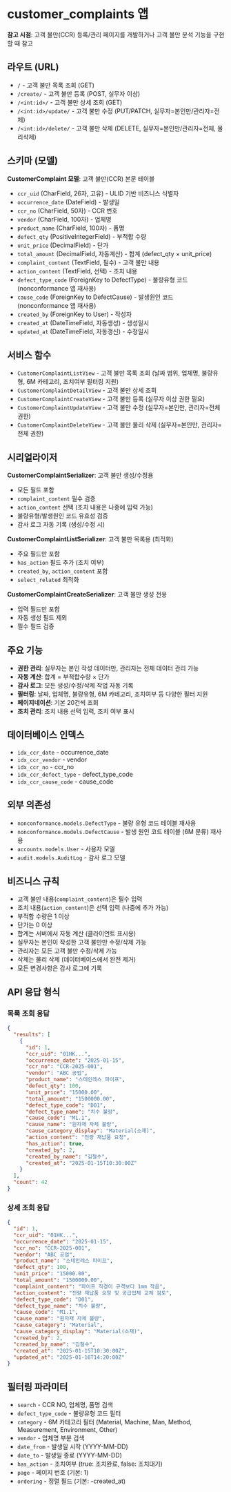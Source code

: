 # customer_complaints 앱

**참고 시점**: 고객 불만(CCR) 등록/관리 페이지를 개발하거나 고객 불만 분석 기능을 구현할 때 참고

## 라우트 (URL)
- `/` - 고객 불만 목록 조회 (GET)
- `/create/` - 고객 불만 등록 (POST, 실무자 이상)
- `/<int:id>/` - 고객 불만 상세 조회 (GET)
- `/<int:id>/update/` - 고객 불만 수정 (PUT/PATCH, 실무자=본인만/관리자=전체)
- `/<int:id>/delete/` - 고객 불만 삭제 (DELETE, 실무자=본인만/관리자=전체, 물리삭제)

## 스키마 (모델)
**CustomerComplaint 모델**: 고객 불만(CCR) 본문 테이블
- `ccr_uid` (CharField, 26자, 고유) - ULID 기반 비즈니스 식별자
- `occurrence_date` (DateField) - 발생일
- `ccr_no` (CharField, 50자) - CCR 번호
- `vendor` (CharField, 100자) - 업체명
- `product_name` (CharField, 100자) - 품명
- `defect_qty` (PositiveIntegerField) - 부적합 수량
- `unit_price` (DecimalField) - 단가
- `total_amount` (DecimalField, 자동계산) - 합계 (defect_qty × unit_price)
- `complaint_content` (TextField, 필수) - 고객 불만 내용
- `action_content` (TextField, 선택) - 조치 내용
- `defect_type_code` (ForeignKey to DefectType) - 불량유형 코드 (nonconformance 앱 재사용)
- `cause_code` (ForeignKey to DefectCause) - 발생원인 코드 (nonconformance 앱 재사용)
- `created_by` (ForeignKey to User) - 작성자
- `created_at` (DateTimeField, 자동생성) - 생성일시
- `updated_at` (DateTimeField, 자동갱신) - 수정일시

## 서비스 함수
- `CustomerComplaintListView` - 고객 불만 목록 조회 (날짜 범위, 업체명, 불량유형, 6M 카테고리, 조치여부 필터링 지원)
- `CustomerComplaintDetailView` - 고객 불만 상세 조회
- `CustomerComplaintCreateView` - 고객 불만 등록 (실무자 이상 권한 필요)
- `CustomerComplaintUpdateView` - 고객 불만 수정 (실무자=본인만, 관리자=전체 권한)
- `CustomerComplaintDeleteView` - 고객 불만 물리 삭제 (실무자=본인만, 관리자=전체 권한)

## 시리얼라이저
**CustomerComplaintSerializer**: 고객 불만 생성/수정용
- 모든 필드 포함
- `complaint_content` 필수 검증
- `action_content` 선택 (조치 내용은 나중에 입력 가능)
- 불량유형/발생원인 코드 유효성 검증
- 감사 로그 자동 기록 (생성/수정 시)

**CustomerComplaintListSerializer**: 고객 불만 목록용 (최적화)
- 주요 필드만 포함
- `has_action` 필드 추가 (조치 여부)
- `created_by`, `action_content` 포함
- `select_related` 최적화

**CustomerComplaintCreateSerializer**: 고객 불만 생성 전용
- 입력 필드만 포함
- 자동 생성 필드 제외
- 필수 필드 검증

## 주요 기능
- **권한 관리**: 실무자는 본인 작성 데이터만, 관리자는 전체 데이터 관리 가능
- **자동 계산**: 합계 = 부적합수량 × 단가
- **감사 로그**: 모든 생성/수정/삭제 작업 자동 기록
- **필터링**: 날짜, 업체명, 불량유형, 6M 카테고리, 조치여부 등 다양한 필터 지원
- **페이지네이션**: 기본 20건씩 조회
- **조치 관리**: 조치 내용 선택 입력, 조치 여부 표시

## 데이터베이스 인덱스
- `idx_ccr_date` - occurrence_date
- `idx_ccr_vendor` - vendor
- `idx_ccr_no` - ccr_no
- `idx_ccr_defect_type` - defect_type_code
- `idx_ccr_cause_code` - cause_code

## 외부 의존성
- `nonconformance.models.DefectType` - 불량 유형 코드 테이블 재사용
- `nonconformance.models.DefectCause` - 발생 원인 코드 테이블 (6M 분류) 재사용
- `accounts.models.User` - 사용자 모델
- `audit.models.AuditLog` - 감사 로그 모델

## 비즈니스 규칙
- 고객 불만 내용(`complaint_content`)은 필수 입력
- 조치 내용(`action_content`)은 선택 입력 (나중에 추가 가능)
- 부적합 수량은 1 이상
- 단가는 0 이상
- 합계는 서버에서 자동 계산 (클라이언트 표시용)
- 실무자는 본인이 작성한 고객 불만만 수정/삭제 가능
- 관리자는 모든 고객 불만 수정/삭제 가능
- 삭제는 물리 삭제 (데이터베이스에서 완전 제거)
- 모든 변경사항은 감사 로그에 기록

## API 응답 형식
### 목록 조회 응답
```json
{
  "results": [
    {
      "id": 1,
      "ccr_uid": "01HK...",
      "occurrence_date": "2025-01-15",
      "ccr_no": "CCR-2025-001",
      "vendor": "ABC 공업",
      "product_name": "스테인레스 파이프",
      "defect_qty": 100,
      "unit_price": "15000.00",
      "total_amount": "1500000.00",
      "defect_type_code": "D01",
      "defect_type_name": "치수 불량",
      "cause_code": "M1.1",
      "cause_name": "원자재 자체 불량",
      "cause_category_display": "Material(소재)",
      "action_content": "전량 재납품 요청",
      "has_action": true,
      "created_by": 2,
      "created_by_name": "김철수",
      "created_at": "2025-01-15T10:30:00Z"
    }
  ],
  "count": 42
}
```

### 상세 조회 응답
```json
{
  "id": 1,
  "ccr_uid": "01HK...",
  "occurrence_date": "2025-01-15",
  "ccr_no": "CCR-2025-001",
  "vendor": "ABC 공업",
  "product_name": "스테인레스 파이프",
  "defect_qty": 100,
  "unit_price": "15000.00",
  "total_amount": "1500000.00",
  "complaint_content": "파이프 직경이 규격보다 1mm 작음",
  "action_content": "전량 재납품 요청 및 공급업체 교체 검토",
  "defect_type_code": "D01",
  "defect_type_name": "치수 불량",
  "cause_code": "M1.1",
  "cause_name": "원자재 자체 불량",
  "cause_category": "Material",
  "cause_category_display": "Material(소재)",
  "created_by": 2,
  "created_by_name": "김철수",
  "created_at": "2025-01-15T10:30:00Z",
  "updated_at": "2025-01-16T14:20:00Z"
}
```

## 필터링 파라미터
- `search` - CCR NO, 업체명, 품명 검색
- `defect_type_code` - 불량유형 코드 필터
- `category` - 6M 카테고리 필터 (Material, Machine, Man, Method, Measurement, Environment, Other)
- `vendor` - 업체명 부분 검색
- `date_from` - 발생일 시작 (YYYY-MM-DD)
- `date_to` - 발생일 종료 (YYYY-MM-DD)
- `has_action` - 조치여부 (true: 조치완료, false: 조치대기)
- `page` - 페이지 번호 (기본: 1)
- `ordering` - 정렬 필드 (기본: -created_at)

